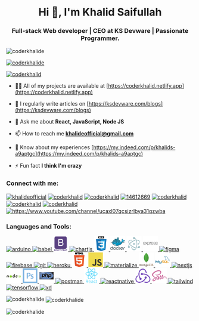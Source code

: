 <h1 align="center">Hi 👋, I'm Khalid Saifullah</h1>
<h3 align="center">Full-stack Web developer | CEO at KS Devware | Passionate Programmer.</h3>

<p align="left"> <img src="https://komarev.com/ghpvc/?username=coderkhalide&label=Profile%20views&color=0e75b6&style=flat" alt="coderkhalide" /> </p>

<p align="left"> <a href="https://github.com/ryo-ma/github-profile-trophy"><img src="https://github-profile-trophy.vercel.app/?username=coderkhalide" alt="coderkhalide" /></a> </p>

<p align="left"> <a href="https://twitter.com/coderkhalid" target="blank"><img src="https://img.shields.io/twitter/follow/coderkhalid?logo=twitter&style=for-the-badge" alt="coderkhalid" /></a> </p>

- 👨‍💻 All of my projects are available at [https://coderkhalid.netlify.app](https://coderkhalid.netlify.app)

- 📝 I regularly write articles on [https://ksdevware.com/blogs](https://ksdevware.com/blogs)

- 💬 Ask me about **React, JavaScript, Node JS**

- 📫 How to reach me **khalideofficial@gmail.com**

- 📄 Know about my experiences [https://my.indeed.com/p/khalids-a9aptgc](https://my.indeed.com/p/khalids-a9aptgc)

- ⚡ Fun fact **I think I'm crazy**

<h3 align="left">Connect with me:</h3>
<p align="left">
<a href="https://codepen.io/khalideofficial" target="blank"><img align="center" src="https://cdn.jsdelivr.net/npm/simple-icons@3.0.1/icons/codepen.svg" alt="khalideofficial" height="30" width="40" /></a>
<a href="https://twitter.com/coderkhalid" target="blank"><img align="center" src="https://cdn.jsdelivr.net/npm/simple-icons@v3/icons/twitter.svg" alt="coderkhalid" height="30" width="40" /></a>
<a href="https://linkedin.com/in/coderkhalid" target="blank"><img align="center" src="https://cdn.jsdelivr.net/npm/simple-icons@3.0.1/icons/linkedin.svg" alt="coderkhalid" height="30" width="40" /></a>
<a href="https://stackoverflow.com/users/14612669" target="blank"><img align="center" src="https://cdn.jsdelivr.net/npm/simple-icons@3.0.1/icons/stackoverflow.svg" alt="14612669" height="30" width="40" /></a>
<a href="https://fb.com/coderkhalid" target="blank"><img align="center" src="https://cdn.jsdelivr.net/npm/simple-icons@3.0.1/icons/facebook.svg" alt="coderkhalid" height="30" width="40" /></a>
<a href="https://instagram.com/coderkhalid" target="blank"><img align="center" src="https://cdn.jsdelivr.net/npm/simple-icons@3.0.1/icons/instagram.svg" alt="coderkhalid" height="30" width="40" /></a>
<a href="https://dribbble.com/coderkhalid" target="blank"><img align="center" src="https://cdn.jsdelivr.net/npm/simple-icons@3.1.0/icons/dribbble.svg" alt="coderkhalid" height="30" width="40" /></a>
<a href="https://www.youtube.com/channel/ucaxl07qcsizrlbya31qzwba" target="blank"><img align="center" src="https://cdn.jsdelivr.net/npm/simple-icons@3.1.0/icons/youtube.svg" alt="https://www.youtube.com/channel/ucaxl07qcsizrlbya31qzwba" height="30" width="40" /></a>
</p>

<h3 align="left">Languages and Tools:</h3>
<p align="left"> <a href="https://www.arduino.cc/" target="_blank"> <img src="https://cdn.worldvectorlogo.com/logos/arduino-1.svg" alt="arduino" width="40" height="40"/> </a> <a href="https://babeljs.io/" target="_blank"> <img src="https://www.vectorlogo.zone/logos/babeljs/babeljs-icon.svg" alt="babel" width="40" height="40"/> </a> <a href="https://getbootstrap.com" target="_blank"> <img src="https://raw.githubusercontent.com/devicons/devicon/master/icons/bootstrap/bootstrap-plain-wordmark.svg" alt="bootstrap" width="40" height="40"/> </a> <a href="https://www.chartjs.org" target="_blank"> <img src="https://www.chartjs.org/media/logo-title.svg" alt="chartjs" width="40" height="40"/> </a> <a href="https://www.w3schools.com/css/" target="_blank"> <img src="https://raw.githubusercontent.com/devicons/devicon/master/icons/css3/css3-original-wordmark.svg" alt="css3" width="40" height="40"/> </a> <a href="https://www.docker.com/" target="_blank"> <img src="https://raw.githubusercontent.com/devicons/devicon/master/icons/docker/docker-original-wordmark.svg" alt="docker" width="40" height="40"/> </a> <a href="https://www.electronjs.org" target="_blank"> <img src="https://raw.githubusercontent.com/devicons/devicon/master/icons/electron/electron-original.svg" alt="electron" width="40" height="40"/> </a> <a href="https://expressjs.com" target="_blank"> <img src="https://raw.githubusercontent.com/devicons/devicon/master/icons/express/express-original-wordmark.svg" alt="express" width="40" height="40"/> </a> <a href="https://www.figma.com/" target="_blank"> <img src="https://www.vectorlogo.zone/logos/figma/figma-icon.svg" alt="figma" width="40" height="40"/> </a> <a href="https://firebase.google.com/" target="_blank"> <img src="https://www.vectorlogo.zone/logos/firebase/firebase-icon.svg" alt="firebase" width="40" height="40"/> </a> <a href="https://git-scm.com/" target="_blank"> <img src="https://www.vectorlogo.zone/logos/git-scm/git-scm-icon.svg" alt="git" width="40" height="40"/> </a> <a href="https://heroku.com" target="_blank"> <img src="https://www.vectorlogo.zone/logos/heroku/heroku-icon.svg" alt="heroku" width="40" height="40"/> </a> <a href="https://www.w3.org/html/" target="_blank"> <img src="https://raw.githubusercontent.com/devicons/devicon/master/icons/html5/html5-original-wordmark.svg" alt="html5" width="40" height="40"/> </a> <a href="https://developer.mozilla.org/en-US/docs/Web/JavaScript" target="_blank"> <img src="https://raw.githubusercontent.com/devicons/devicon/master/icons/javascript/javascript-original.svg" alt="javascript" width="40" height="40"/> </a> <a href="https://materializecss.com/" target="_blank"> <img src="https://raw.githubusercontent.com/prplx/svg-logos/5585531d45d294869c4eaab4d7cf2e9c167710a9/svg/materialize.svg" alt="materialize" width="40" height="40"/> </a> <a href="https://www.mongodb.com/" target="_blank"> <img src="https://raw.githubusercontent.com/devicons/devicon/master/icons/mongodb/mongodb-original-wordmark.svg" alt="mongodb" width="40" height="40"/> </a> <a href="https://www.mysql.com/" target="_blank"> <img src="https://raw.githubusercontent.com/devicons/devicon/master/icons/mysql/mysql-original-wordmark.svg" alt="mysql" width="40" height="40"/> </a> <a href="https://nextjs.org/" target="_blank"> <img src="https://cdn.worldvectorlogo.com/logos/nextjs-3.svg" alt="nextjs" width="40" height="40"/> </a> <a href="https://nodejs.org" target="_blank"> <img src="https://raw.githubusercontent.com/devicons/devicon/master/icons/nodejs/nodejs-original-wordmark.svg" alt="nodejs" width="40" height="40"/> </a> <a href="https://www.photoshop.com/en" target="_blank"> <img src="https://raw.githubusercontent.com/devicons/devicon/master/icons/photoshop/photoshop-line.svg" alt="photoshop" width="40" height="40"/> </a> <a href="https://www.php.net" target="_blank"> <img src="https://raw.githubusercontent.com/devicons/devicon/master/icons/php/php-original.svg" alt="php" width="40" height="40"/> </a> <a href="https://postman.com" target="_blank"> <img src="https://www.vectorlogo.zone/logos/getpostman/getpostman-icon.svg" alt="postman" width="40" height="40"/> </a> <a href="https://reactjs.org/" target="_blank"> <img src="https://raw.githubusercontent.com/devicons/devicon/master/icons/react/react-original-wordmark.svg" alt="react" width="40" height="40"/> </a> <a href="https://reactnative.dev/" target="_blank"> <img src="https://reactnative.dev/img/header_logo.svg" alt="reactnative" width="40" height="40"/> </a> <a href="https://redux.js.org" target="_blank"> <img src="https://raw.githubusercontent.com/devicons/devicon/master/icons/redux/redux-original.svg" alt="redux" width="40" height="40"/> </a> <a href="https://sass-lang.com" target="_blank"> <img src="https://raw.githubusercontent.com/devicons/devicon/master/icons/sass/sass-original.svg" alt="sass" width="40" height="40"/> </a> <a href="https://tailwindcss.com/" target="_blank"> <img src="https://www.vectorlogo.zone/logos/tailwindcss/tailwindcss-icon.svg" alt="tailwind" width="40" height="40"/> </a> <a href="https://www.tensorflow.org" target="_blank"> <img src="https://www.vectorlogo.zone/logos/tensorflow/tensorflow-icon.svg" alt="tensorflow" width="40" height="40"/> </a> <a href="https://www.adobe.com/products/xd.html" target="_blank"> <img src="https://cdn.worldvectorlogo.com/logos/adobe-xd.svg" alt="xd" width="40" height="40"/> </a> </p>

<p><img align="left" src="https://github-readme-stats.vercel.app/api/top-langs?username=coderkhalide&show_icons=true&locale=en&layout=compact" alt="coderkhalide" /></p>

<p>&nbsp;<img align="center" src="https://github-readme-stats.vercel.app/api?username=coderkhalide&show_icons=true&locale=en" alt="coderkhalide" /></p>

<p><img align="center" src="https://github-readme-streak-stats.herokuapp.com/?user=coderkhalide&" alt="coderkhalide" /></p>
